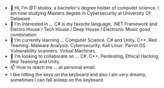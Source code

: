 - 👋 Hi, I’m @T-stoilov, a bachelor's degree holder of computer science. I am now studying Masters degree in Cybersecurity at University Of Delaware. 
- 👀 I’m interested in ... C# is my favorite language, .NET Framework and Electro House / Tech House / Deep House / Electronic Music good combination. 
- 🌱 I’m currently learning ... Computer Science. C# and Unity. C++. Red Teaming. Malware Analysis. Cybersecurity. Kali Linux. Parrot OS. Vulnerability scanners. Virtual Machines. 
- 💞️ I’m looking to collaborate on ... C#, C++, Pentesting, Ethical Hacking, Red Teaming and Unity. 
- 📫 How to reach me ... at personal email. 
- I like hitting the keys on the keyboard and also I am very dreamy, sometimes I can fall asleep on the keyboard. 

<!---
T-stoilov/T-stoilov is a ✨ special ✨ repository because its `README.md` (this file) appears on your GitHub profile.
You can click the Preview link to take a look at your changes.
--->
